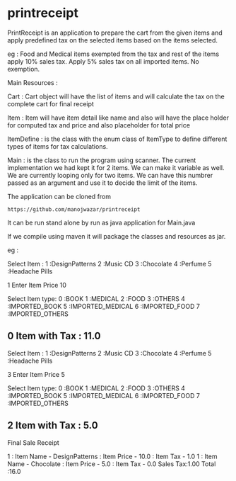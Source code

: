 printreceipt
============

PrintReceipt is an application to prepare the cart from the given items and apply predefined
tax on the selected items based on the items selected.

eg : Food and Medical items exempted from the tax and rest of the items apply 10% sales tax.
	  Apply 5% sales tax on all imported items. No exemption.
	  

Main Resources :

Cart : Cart object will have the list of items and will calculate the tax on the complete cart for final receipt

Item : Item will have item detail like name and also will have the place holder for computed tax and price and also placeholder for total price

ItemDefine : is the class with the enum class of ItemType to define different types of items for tax calculations.

Main : is the class to run the program using scanner. The current implementation we had kept it for 2 items. 
	   We can make it variable as well. We are currently looping only for two items. We can have this numbrer passed as an argument and use it to decide the limit of the items.
	   
	   
The application can be cloned from 

	https://github.com/manojwazar/printreceipt

It can be run stand alone by run as java application for Main.java

If we compile using maven it will package the classes and resources as jar.

eg : 

 Select Item : 
1 :DesignPatterns
2 :Music CD
3 :Chocolate
4 :Perfume
5 :Headache Pills

1
Enter Item Price
10

 Select Item type: 
0 :BOOK
1 :MEDICAL
2 :FOOD
3 :OTHERS
4 :IMPORTED_BOOK
5 :IMPORTED_MEDICAL
6 :IMPORTED_FOOD
7 :IMPORTED_OTHERS

0
Item with Tax : 11.0
------------------------------------------------- 


 Select Item : 
1 :DesignPatterns
2 :Music CD
3 :Chocolate
4 :Perfume
5 :Headache Pills

3
Enter Item Price
5

 Select Item type: 
0 :BOOK
1 :MEDICAL
2 :FOOD
3 :OTHERS
4 :IMPORTED_BOOK
5 :IMPORTED_MEDICAL
6 :IMPORTED_FOOD
7 :IMPORTED_OTHERS

2
Item with Tax : 5.0
------------------------------------------------- 

Final Sale Receipt 


1 : Item Name - DesignPatterns : Item Price - 10.0 : Item Tax - 1.0
1 : Item Name - Chocolate : Item Price - 5.0 : Item Tax - 0.0
Sales Tax:1.00
Total :16.0

